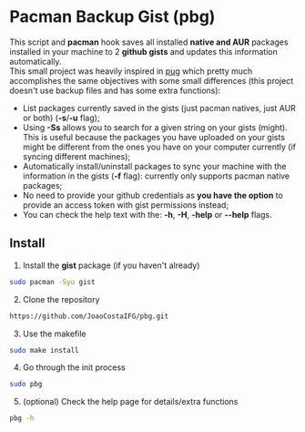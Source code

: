 # Pacman Backup Gist (pbg)

This script and **pacman** hook saves all installed **native and AUR** packages
installed in your machine to 2 **github gists** and updates this information
automatically.  
This small project was heavily inspired in [pug](https://github.com/Ventto/pug) which
pretty much accomplishes the same objectives with some small differences (this project
doesn't use backup files and has some extra functions):

- List packages currently saved in the gists (just pacman natives, just AUR or both)
  (**-s**/**-u** flag);
- Using **-Ss <name>** allows you to search for a given string on your gists (might).
  This is useful because the packages you have uploaded on your gists might be different
  from the ones you have on your computer currently (if syncing different machines);
- Automatically install/uninstall packages to sync your machine with the information
  in the gists (**-f** flag): currently only supports pacman native packages;
- No need to provide your github credentials as **you have the option** to provide
  an access token with gist permissions instead;
- You can check the help text with the: **-h**, **-H**, **-help** or **--help** flags.

## Install

1. Install the **gist** package (if you haven't already)

```sh
sudo pacman -Syu gist
```

2. Clone the repository

```sh
https://github.com/JoaoCostaIFG/pbg.git
```

3. Use the makefile

```sh
sudo make install
```

4. Go through the init process

```sh
sudo pbg
```

5. (optional) Check the help page for details/extra functions

```sh
pbg -h
```
